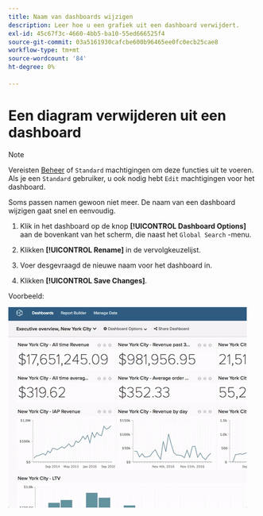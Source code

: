 ```yaml
---
title: Naam van dashboards wijzigen
description: Leer hoe u een grafiek uit een dashboard verwijdert.
exl-id: 45c67f3c-4660-4bb5-ba10-55ed666525f4
source-git-commit: 03a5161930cafcbe600b96465ee0fc0ecb25cae8
workflow-type: tm+mt
source-wordcount: '84'
ht-degree: 0%

---
```


# Een diagram verwijderen uit een dashboard

>[!NOTE]
>
>Vereisten [Beheer](../../administrator/user-management/user-management.md) of `Standard` machtigingen om deze functies uit te voeren. Als je een `Standard` gebruiker, u ook nodig hebt `Edit` machtigingen voor het dashboard.

Soms passen namen gewoon niet meer. De naam van een dashboard wijzigen gaat snel en eenvoudig.

1. Klik in het dashboard op de knop **[!UICONTROL Dashboard Options]** aan de bovenkant van het scherm, die naast het `Global Search` -menu.

1. Klikken **[!UICONTROL Rename]** in de vervolgkeuzelijst.

1. Voer desgevraagd de nieuwe naam voor het dashboard in.

1. Klikken **[!UICONTROL Save Changes]**.

Voorbeeld:

![naam dashboard wijzigen](../../assets/renaming-dboard.gif)

